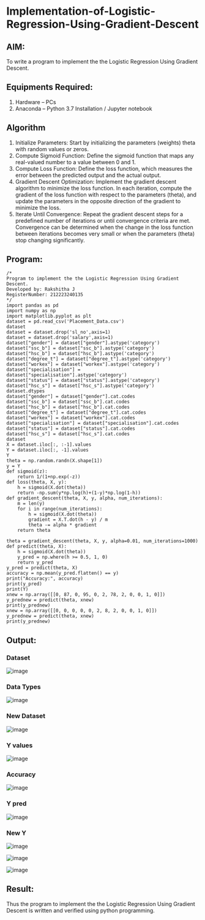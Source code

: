 # Implementation-of-Logistic-Regression-Using-Gradient-Descent

## AIM:
To write a program to implement the the Logistic Regression Using Gradient Descent.

## Equipments Required:
1. Hardware – PCs
2. Anaconda – Python 3.7 Installation / Jupyter notebook

## Algorithm
1. Initialize Parameters: Start by initializing the parameters (weights) theta with random values or zeros.
2. Compute Sigmoid Function: Define the sigmoid function that maps any real-valued number to a value between 0 and 1.
3. Compute Loss Function: Define the loss function, which measures the error between the predicted output and the actual output.
4. Gradient Descent Optimization: Implement the gradient descent algorithm to minimize the loss function. In each iteration, compute the gradient of the loss function with respect to the parameters (theta), and update the parameters in the opposite direction of the gradient to minimize the loss.
5. Iterate Until Convergence: Repeat the gradient descent steps for a predefined number of iterations or until convergence criteria are met. Convergence can be determined when the change in the loss function between iterations becomes very small or when the parameters (theta) stop changing significantly.


## Program:
```
/*
Program to implement the the Logistic Regression Using Gradient Descent.
Developed by: Rakshitha J
RegisterNumber: 212223240135
*/
import pandas as pd
import numpy as np
import matplotlib.pyplot as plt
dataset = pd.read_csv('Placement_Data.csv')
dataset
dataset = dataset.drop('sl_no',axis=1)
dataset = dataset.drop('salary',axis=1)
dataset["gender"] = dataset["gender"].astype('category')
dataset["ssc_b"] = dataset["ssc_b"].astype('category')
dataset["hsc_b"] = dataset["hsc_b"].astype('category')
dataset["degree_t"] = dataset["degree_t"].astype('category')
dataset["workex"] = dataset["workex"].astype('category')
dataset["specialisation"] = dataset["specialisation"].astype('category')
dataset["status"] = dataset["status"].astype('category')
dataset["hsc_s"] = dataset["hsc_s"].astype('category')
dataset.dtypes
dataset["gender"] = dataset["gender"].cat.codes
dataset["ssc_b"] = dataset["ssc_b"].cat.codes
dataset["hsc_b"] = dataset["hsc_b"].cat.codes
dataset["degree_t"] = dataset["degree_t"].cat.codes
dataset["workex"] = dataset["workex"].cat.codes
dataset["specialisation"] = dataset["specialisation"].cat.codes
dataset["status"] = dataset["status"].cat.codes
dataset["hsc_s"] = dataset["hsc_s"].cat.codes
dataset
X = dataset.iloc[:, :-1].values
Y = dataset.iloc[:, -1].values
Y
theta = np.random.randn(X.shape[1])
y = Y
def sigmoid(z):
    return 1/(1+np.exp(-z))
def loss(theta, X, y):
    h = sigmoid(X.dot(theta))
    return -np.sum(y*np.log(h)+(1-y)*np.log(1-h))
def gradient_descent(theta, X, y, alpha, num_iterations):
    m = len(y)
    for i in range(num_iterations):
        h = sigmoid(X.dot(theta))
        gradient = X.T.dot(h - y) / m
        theta -= alpha * gradient
    return theta

theta = gradient_descent(theta, X, y, alpha=0.01, num_iterations=1000)
def predict(theta, X):
    h = sigmoid(X.dot(theta))
    y_pred = np.where(h >= 0.5, 1, 0)
    return y_pred
y_pred = predict(theta, X)
accuracy = np.mean(y_pred.flatten() == y)
print("Accuracy:", accuracy)
print(y_pred)
print(Y)
xnew = np.array([[0, 87, 0, 95, 0, 2, 78, 2, 0, 0, 1, 0]])
y_prednew = predict(theta, xnew)
print(y_prednew)
xnew = np.array([[0, 0, 0, 0, 0, 2, 8, 2, 0, 0, 1, 0]])
y_prednew = predict(theta, xnew)
print(y_prednew)
```
## Output:
### Dataset
![image](https://github.com/user-attachments/assets/4b2f81b0-232d-4c9a-ba69-df0891ea857e)


### Data Types
![image](https://github.com/user-attachments/assets/0f3cdced-f918-4afb-ba32-982574e1a0eb)


### New Dataset
![image](https://github.com/user-attachments/assets/b6f68b14-aa45-4284-a040-6c257cdf17c4)


### Y values
![image](https://github.com/user-attachments/assets/5220bb05-d46c-43ab-b883-03ef68ec4abc)


### Accuracy
![image](https://github.com/user-attachments/assets/689ac8d7-b737-439c-93e8-5f69af371e09)


### Y pred
![image](https://github.com/user-attachments/assets/8faf59c9-48cc-4041-8925-333534bc7f0e)


### New Y 
![image](https://github.com/user-attachments/assets/158962a6-0c90-4a0e-a852-6f11ba202f13)


![image](https://github.com/user-attachments/assets/89300624-71cf-4a10-9958-af0993e9ed15)


![image](https://github.com/user-attachments/assets/d542c7fe-40a7-4a94-bb31-299004eb2ba2)

## Result:
Thus the program to implement the the Logistic Regression Using Gradient Descent is written and verified using python programming.

